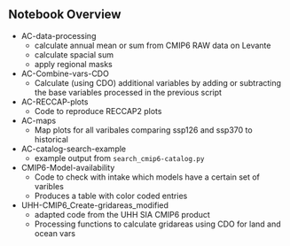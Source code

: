 ## Notebook Overview
- AC-data-processing
  - calculate annual mean or sum from CMIP6 RAW data on Levante
  - calculate spacial sum
  - apply regional masks
- AC-Combine-vars-CDO
  - Calculate (using CDO) additional variables by adding or subtracting the base variables processed in the previous script
- AC-RECCAP-plots
  - Code to reproduce RECCAP2 plots
- AC-maps
  - Map plots for all varibales comparing ssp126 and ssp370 to historical
- AC-catalog-search-example
  - example output from ```search_cmip6-catalog.py```
- CMIP6-Model-availability
  - Code to check with intake which models have a certain set of varibles
  - Produces a table with color coded entries
- UHH-CMIP6_Create-gridareas_modified
  - adapted code from the UHH SIA CMIP6 product
  - Processing functions to calculate gridareas using CDO for land and ocean vars

